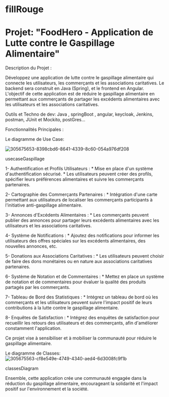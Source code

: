 # fillRouge
# Projet: "FoodHero - Application de Lutte contre le Gaspillage Alimentaire"

Description du Projet :

Développez une application de lutte contre le gaspillage alimentaire qui connecte les utilisateurs, les commerçants et les associations caritatives. Le backend sera construit en Java (Spring), et le frontend en Angular. L'objectif de cette application est de réduire le gaspillage alimentaire en permettant aux commerçants de partager les excédents alimentaires avec les utilisateurs et les associations caritatives.  

Outils et Techno de dev:
Java , springBoot , angular, keycloak, Jenkins, postman, JUnit et Mockito, postGres...


Fonctionnalités Principales :

Le diagramme de Use Case:

![305675653-8398cbd6-8641-4339-8c60-054a976df208](https://github.com/sofiawh/foodhero-parent/assets/26141915/9c485224-0527-43c5-ad41-98ae3eb90442)

usecaseGaspillage

1- Authentification et Profils Utilisateurs : * Mise en place d'un système d'authentification sécurisé. * Les utilisateurs peuvent créer des profils, spécifier leurs préférences alimentaires et suivre les commerçants partenaires.

2- Cartographie des Commerçants Partenaires : * Intégration d'une carte permettant aux utilisateurs de localiser les commerçants participants à l'initiative anti-gaspillage alimentaire.

3- Annonces d'Excédents Alimentaires : * Les commerçants peuvent publier des annonces pour partager leurs excédents alimentaires avec les utilisateurs et les associations caritatives.

4- Système de Notifications : * Ajoutez des notifications pour informer les utilisateurs des offres spéciales sur les excédents alimentaires, des nouvelles annonces, etc.

5- Donations aux Associations Caritatives : * Les utilisateurs peuvent choisir de faire des dons monétaires ou en nature aux associations caritatives partenaires.

6- Système de Notation et de Commentaires : * Mettez en place un système de notation et de commentaires pour évaluer la qualité des produits partagés par les commerçants.

7- Tableau de Bord des Statistiques : * Intégrez un tableau de bord où les commerçants et les utilisateurs peuvent suivre l'impact positif de leurs contributions à la lutte contre le gaspillage alimentaire.

8- Enquêtes de Satisfaction : * Intégrez des enquêtes de satisfaction pour recueillir les retours des utilisateurs et des commerçants, afin d'améliorer constamment l'application.

Ce projet vise à sensibiliser et à mobiliser la communauté pour réduire le gaspillage alimentaire.

Le diagramme de Classes:
![305675563-cf8e549e-4749-4340-aed4-6d3008fc9f1b](https://github.com/sofiawh/foodhero-parent/assets/26141915/94e60ae7-eda1-47a6-b7b8-71039969a278)

classesDiagram

Ensemble, cette application crée une communauté engagée dans la réduction du gaspillage alimentaire, encourageant la solidarité et l'impact positif sur l'environnement et la société.
